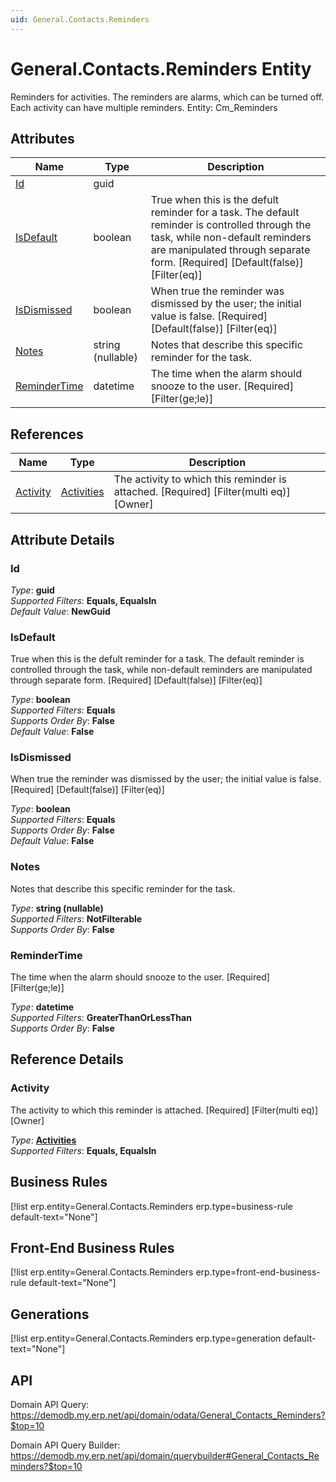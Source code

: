 ```yaml
---
uid: General.Contacts.Reminders
---
```

# General.Contacts.Reminders Entity

Reminders for activities. The reminders are alarms, which can be turned off. Each activity can have multiple reminders. Entity: Cm_Reminders

## Attributes

| Name | Type | Description |
| ---- | ---- | --- |
| [Id](General.Contacts.Reminders.md#id) | guid |  
| [IsDefault](General.Contacts.Reminders.md#isdefault) | boolean | True when this is the defult reminder for a task. The default reminder is controlled through the task, while non-default reminders are manipulated through separate form. [Required] [Default(false)] [Filter(eq)] 
| [IsDismissed](General.Contacts.Reminders.md#isdismissed) | boolean | When true the reminder was dismissed by the user; the initial value is false. [Required] [Default(false)] [Filter(eq)] 
| [Notes](General.Contacts.Reminders.md#notes) | string (nullable) | Notes that describe this specific reminder for the task. 
| [ReminderTime](General.Contacts.Reminders.md#remindertime) | datetime | The time when the alarm should snooze to the user. [Required] [Filter(ge;le)] 

## References

| Name | Type | Description |
| ---- | ---- | --- |
| [Activity](General.Contacts.Reminders.md#activity) | [Activities](General.Contacts.Activities.md) | The activity to which this reminder is attached. [Required] [Filter(multi eq)] [Owner] |


## Attribute Details

### Id

_Type_: **guid**  
_Supported Filters_: **Equals, EqualsIn**  
_Default Value_: **NewGuid**  

### IsDefault

True when this is the defult reminder for a task. The default reminder is controlled through the task, while non-default reminders are manipulated through separate form. [Required] [Default(false)] [Filter(eq)]

_Type_: **boolean**  
_Supported Filters_: **Equals**  
_Supports Order By_: **False**  
_Default Value_: **False**  

### IsDismissed

When true the reminder was dismissed by the user; the initial value is false. [Required] [Default(false)] [Filter(eq)]

_Type_: **boolean**  
_Supported Filters_: **Equals**  
_Supports Order By_: **False**  
_Default Value_: **False**  

### Notes

Notes that describe this specific reminder for the task.

_Type_: **string (nullable)**  
_Supported Filters_: **NotFilterable**  
_Supports Order By_: **False**  

### ReminderTime

The time when the alarm should snooze to the user. [Required] [Filter(ge;le)]

_Type_: **datetime**  
_Supported Filters_: **GreaterThanOrLessThan**  
_Supports Order By_: **False**  


## Reference Details

### Activity

The activity to which this reminder is attached. [Required] [Filter(multi eq)] [Owner]

_Type_: **[Activities](General.Contacts.Activities.md)**  
_Supported Filters_: **Equals, EqualsIn**  



## Business Rules

[!list erp.entity=General.Contacts.Reminders erp.type=business-rule default-text="None"]

## Front-End Business Rules

[!list erp.entity=General.Contacts.Reminders erp.type=front-end-business-rule default-text="None"]

## Generations

[!list erp.entity=General.Contacts.Reminders erp.type=generation default-text="None"]

## API

Domain API Query:
<https://demodb.my.erp.net/api/domain/odata/General_Contacts_Reminders?$top=10>

Domain API Query Builder:
<https://demodb.my.erp.net/api/domain/querybuilder#General_Contacts_Reminders?$top=10>

